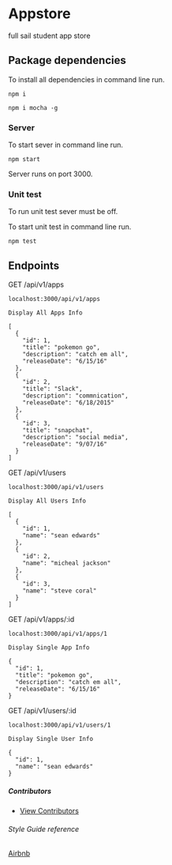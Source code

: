 # Appstore

full sail  student app store

## Package dependencies

To install all dependencies in command line run.

```
npm i

npm i mocha -g

```

### Server

To start sever in command line run.

```
npm start
```

Server runs on port 3000.

### Unit test

To run unit test sever must be off.

To start unit test in command line run.

```
npm test
```

## Endpoints

GET /api/v1/apps

```
localhost:3000/api/v1/apps

Display All Apps Info

[
  {
    "id": 1,
    "title": "pokemon go",
    "description": "catch em all",
    "releaseDate": "6/15/16"
  },
  {
    "id": 2,
    "title": "Slack",
    "description": "commnication",
    "releaseDate": "6/18/2015"
  },
  {
    "id": 3,
    "title": "snapchat",
    "description": "social media",
    "releaseDate": "9/07/16"
  }
]
```

GET /api/v1/users

```
localhost:3000/api/v1/users

Display All Users Info

[
  {
    "id": 1,
    "name": "sean edwards"
  },
  {
    "id": 2,
    "name": "micheal jackson"
  },
  {
    "id": 3,
    "name": "steve coral"
  }
]
```

GET /api/v1/apps/:id

```
localhost:3000/api/v1/apps/1

Display Single App Info

{
  "id": 1,
  "title": "pokemon go",
  "description": "catch em all",
  "releaseDate": "6/15/16"
}
```


GET /api/v1/users/:id

```
localhost:3000/api/v1/users/1

Display Single User Info

{
  "id": 1,
  "name": "sean edwards"
}
```

##### Contributors
- [View Contributors](https://github.com/seanedw1/appstore/graphs/contributors)

###### Style Guide reference
[Airbnb](https://github.com/airbnb/javascript)

